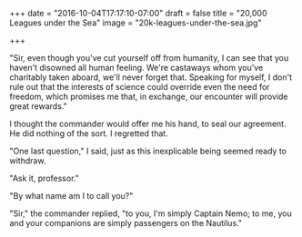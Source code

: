+++
date = "2016-10-04T17:17:10-07:00"
draft = false
title = "20,000 Leagues under the Sea"
image = "20k-leagues-under-the-sea.jpg"

+++

"Sir, even though you've cut yourself off from humanity, I can see that you
haven't disowned all human feeling. We're castaways whom you've charitably
taken aboard, we'll never forget that. Speaking for myself, I don't rule out 
that the interests of science could override even the need for freedom,
which promises me that, in exchange, our encounter will provide great rewards."

I thought the commander would offer me his hand, to seal our agreement. He did
nothing of the sort. I regretted that.

"One last question," I said, just as this inexplicable being seemed ready to
withdraw.

"Ask it, professor."

"By what name am I to call you?"

"Sir," the commander replied, "to you, I'm simply Captain Nemo; to me, you and
your companions are simply passengers on the Nautilus."
